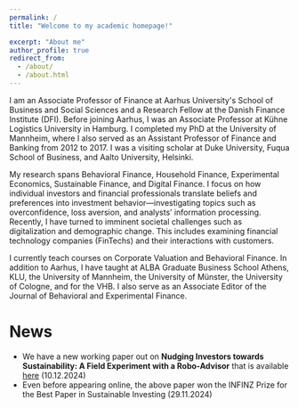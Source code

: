 ```yaml
---
permalink: /
title: "Welcome to my academic homepage!"

excerpt: "About me"
author_profile: true
redirect_from: 
  - /about/
  - /about.html
---
```


I am an Associate Professor of Finance at Aarhus University's School of Business and Social Sciences and a Research Fellow at the Danish Finance Institute (DFI). Before joining Aarhus, I was an Associate Professor at Kühne Logistics University in Hamburg. I completed my PhD at the University of Mannheim, where I also served as an Assistant Professor of Finance and Banking from 2012 to 2017. I was a visiting scholar at Duke University, Fuqua School of Business, and Aalto University, Helsinki.

My research spans Behavioral Finance, Household Finance, Experimental Economics, Sustainable Finance, and Digital Finance. I focus on how individual investors and financial professionals translate beliefs and preferences into investment behavior—investigating topics such as overconfidence, loss aversion, and analysts’ information processing. Recently, I have turned to imminent societal challenges such as digitalization and demographic change. This includes examining financial technology companies (FinTechs) and their interactions with customers.

I currently teach courses on Corporate Valuation and Behavioral Finance. In addition to Aarhus, I have taught at ALBA Graduate Business School Athens, KLU, the University of Mannheim, the University of Münster, the University of Cologne, and for the VHB. I also serve as an Associate Editor of the Journal of Behavioral and Experimental Finance.
<br>

News
=====
<ul> <li> We have a new working paper out on <b>Nudging Investors towards Sustainability: A Field Experiment with a Robo-Advisor</b> that is available <a href="https://dx.doi.org/10.2139/ssrn.5051082">here</a> (10.12.2024) </li> 
<li> Even before appearing online, the above paper won the INFINZ Prize for the Best Paper in Sustainable Investing (29.11.2024) </li> 
<!-- 
<ul> <li> In a very strong field, I was able to snatch the victory in our AU finance section Minigolf tournament (27.06.2024)</li>
<li> The journal version of the paper <b>Earn More Tomorrow: Overconfident Income Expectations and Consumer Indebtedness</b> is now available on the <a href="https://onlinelibrary.wiley.com/doi/full/10.1111/jmcb.13157">homepage</a> of <i>JMCB</i>  (24.05.2024) </li> 
<li> Our paper <b>Inconsistent Retirement Timing</b> has now finally appeared in the <i>Journal of Human Resources</i>. The <a href="https://jhr.uwpress.org/content/59/3/929.abstract">article</a> is open access (01.05.2024)</li>
<li> After a long and bumpy ride our paper <b>Earn More Tomorrow: Overconfident Income Expectations and Consumer Indebtedness</b> was finally accepted by <i>JMCB</i>. The DIW has published it in their  <a href="https://ssrn.com/abstract=3372805">working paper series</a> to mark the occasion (14.12.2023) </li> 
<li> In a large crowd-sourced project, I (and many others) contributed to a study on <b>Reproducibility in Management Science</b> which has just been accepted by the <a href="https://doi.org/10.1287/mnsc.2023.03556">journal</a> (29.11.2023) </li>   
<li> I was part of a large crowd-sourced research effort that was just published in <i>PNAS</i>. The <a href="https://doi.org/10.1073/pnas.2215572120">article</a> is titled <b>Competition and moral behavior: A meta-analysis of forty-five crowd-sourced experimental designs</b> (30.05.2023) </li> 
<li> I have now returned from my paternity leave and will resume my activity at AU (15.03.2023) </li>   
<li> I am currently on a paternity leave and will return in spring 2023 (17.10.2022) </li>
<li> Our paper <b>Algorithm Aversion in Delegated Investing</b> (joint with Maximilian Germann, ECB) has just been accepted for publication in a special issue by the <i>Journal of Business Economics</i> (13.10.22) </li>  
<li> I have just started my term as an associate editor for the <a href="https://www.sciencedirect.com/journal/journal-of-behavioral-and-experimental-finance">Journal of Behavioral and Experimental Finance</a> (01.08.2022)</li>
<li> The podcast <a href="https://open.spotify.com/episode/4krwmNbmyp9Rk0xdWucXlP">"Rig på viden"</a> talked to me about behavioral finance and in particular our paper <a href="https://ssrn.com/abstract=3794224">Beliefs about Beta</a>, joint with Michael Ungeheuer (07.06.2022)</li>
<li> The Investors' Chronicle <a href="https://www.investorschronicle.co.uk/news/2022/05/11/snake-oil-funds/">reports</a> on our results that mutual fund investors have a hard time to distinguish skill from luck. Original paper: <a href="https://doi.org/10.1093/rof/rfw011">Fooled by randomness</a> (11.05.2022)</li>
<li> The Berlingske newspaper has talked to me about ups and downs in the stock market: <a href="https://www.berlingske.dk/premium/nordea/derfor-bevaeger-aktiemarkedet-sig-op-og-ned/?dtid=disp_cm_9023299_6471838_326141543_26510399_158194094">Derfor bevæger aktiemarkedet sig op og ned</a> (28.01.2022)</li>
<li> Our paper <b>Inconsistent Retirement Timing</b> has just been accepted by the <i>Journal of Human Resources</i>. The <a href="http://jhr.uwpress.org/content/early/2022/01/04/jhr.0920-11215R2.abstract">article</a> is open access (02.12.2021)</li>
<!-- <li> The Investors' Chronicle <a href="https://www.investorschronicle.co.uk/ideas/2021/07/15/ideas-farm-winning-the-losing-game/">reports</a> on our new working paper (joint work with Michael Ungeheuer). We study investors' <a href="https://ssrn.com/abstract=3794224">Beliefs about Beta</a> (15.07.2021)</li>
<li> Our paper <b>Value and Momentum from Investors' Perspective: Evidence from Professionals' Risk-Ratings</b> has now been published in the <i>Journal of Empirical Finance</i>. The <a href="https://doi.org/10.1016/j.jempfin.2021.03.004">article</a> is open access (08.04.2021)</li>
<li>Our paper <b>Closing a Mental Account: The Realization Effect for Gains and Losses</b> has now been published in <i>Experimental Economics</i>. The <a href="https://link.springer.com/article/10.1007/s10683-020-09663-x">article</a> is open access (13.03.2021)</li>
<li>New working paper out: In joint work with Michael Ungeheuer, we study investors' <a href="https://ssrn.com/abstract=3794224">Beliefs about Beta</a> (27.02.2021)</li>
<li>I was ranked #63 in the Top100 German-speaking business researchers under 40 by <a href="https://www.wiwo.de/my/erfolg/hochschule/exklusives-ranking-das-ist-deutschlands-bester-betriebswirt/26702504.html">WiWo/Handelsblatt</a>. The <a href="https://www.forschungsmonitoring.org/ranking/bwl/young">ranking</a> is called the "young & wild" (30.12.2020)</li>   
<li>Never won a paper prize, but <a href="http://revfin.org/2019-20-best-paper-and-best-referee-awards/">this time</a> I was a finalist for the Spängler IQAM award for the best investments paper published in the Review of Finance. Close but no cigar! (28.08.2020)</li>
<li>Our paper <b>Closing a Mental Account: The Realization Effect for Gains and Losses</b> has been accepted by <i>Experimental Economics</i>. The <a href="https://link.springer.com/article/10.1007/s10683-020-09663-x">paper</a> is open access (03.07.2020)</li>
<li>In <a href="https://www.capco.com/Capco-Institute/Journal-51-Wealth-and-Asset-Management/Robo-Advice-And-The-Future-Of-Delegated-Investment">this article</a> for the Journal of Financial Transformation, I argue that human financial advisors and asset managers will survive the competition of robo-advisors if they interpret their role as "money doctors" rather than "stock pickers" (18.05.2020)</li> -->
</ul>
